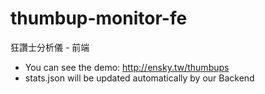 thumbup-monitor-fe
==================

狂讚士分析儀 - 前端

* You can see the demo: http://ensky.tw/thumbups
* stats.json will be updated automatically by our Backend
